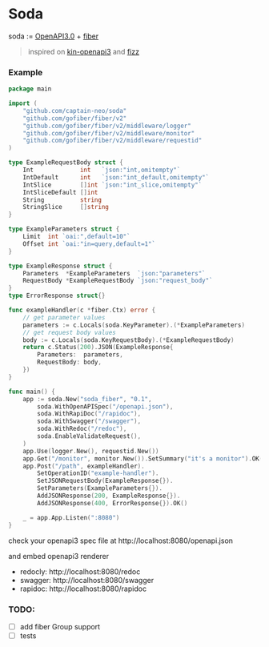 # Soda

soda := [OpenAPI3.0](https://swagger.io/specification) + [fiber](https://github.com/gofiber/fiber)

> inspired on [kin-openapi3](https://github.com/getkin/kin-openapi) and [fizz](https://github.com/wI2L/fizz)


### Example
```go
package main

import (
	"github.com/captain-neo/soda"
	"github.com/gofiber/fiber/v2"
	"github.com/gofiber/fiber/v2/middleware/logger"
	"github.com/gofiber/fiber/v2/middleware/monitor"
	"github.com/gofiber/fiber/v2/middleware/requestid"
)

type ExampleRequestBody struct {
	Int             int   `json:"int,omitempty"`
	IntDefault      int   `json:"int_default,omitempty"`
	IntSlice        []int `json:"int_slice,omitempty"`
	IntSliceDefault []int
	String          string
	StringSlice     []string
}

type ExampleParameters struct {
	Limit  int `oai:",default=10"`
	Offset int `oai:"in=query,default=1"`
}

type ExampleResponse struct {
	Parameters  *ExampleParameters  `json:"parameters"`
	RequestBody *ExampleRequestBody `json:"request_body"`
}
type ErrorResponse struct{}

func exampleHandler(c *fiber.Ctx) error {
	// get parameter values
	parameters := c.Locals(soda.KeyParameter).(*ExampleParameters)
	// get request body values
	body := c.Locals(soda.KeyRequestBody).(*ExampleRequestBody)
	return c.Status(200).JSON(ExampleResponse{
		Parameters:  parameters,
		RequestBody: body,
	})
}

func main() {
	app := soda.New("soda_fiber", "0.1",
		soda.WithOpenAPISpec("/openapi.json"),
		soda.WithRapiDoc("/rapidoc"),
		soda.WithSwagger("/swagger"),
		soda.WithRedoc("/redoc"),
		soda.EnableValidateRequest(),
	)
	app.Use(logger.New(), requestid.New())
	app.Get("/monitor", monitor.New()).SetSummary("it's a monitor").OK()
	app.Post("/path", exampleHandler).
		SetOperationID("example-handler").
		SetJSONRequestBody(ExampleResponse{}).
		SetParameters(ExampleParameters{}).
		AddJSONResponse(200, ExampleResponse{}).
		AddJSONResponse(400, ErrorResponse{}).OK()

	_ = app.App.Listen(":8080")
}
```

check your openapi3 spec file at http://localhost:8080/openapi.json

and embed openapi3 renderer
- redocly: http://localhost:8080/redoc
- swagger: http://localhost:8080/swagger
- rapidoc: http://localhost:8080/rapidoc


### TODO:
 - [ ] add fiber Group support
 - [ ] tests
